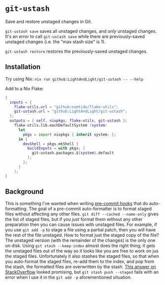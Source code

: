 # `git-ustash`

Save and restore unstaged changes in Git.

`git-ustash save` saves all unstaged changes, and *only* unstaged changes.
It's an error to call `git-ustash save` while there are previously-saved unstaged changes (i.e. the "max stash size" is 1).

`git-ustash restore` restores the previously-saved unstaged changes.

## Installation

Try using Nix: `nix run github:LightAndLight/git-ustash -- --help`

Add to a Nix Flake:

```nix
{
  inputs = {
    flake-utils.url = "github:numtide/flake-utils";
    git-ustash.url = "github:LightAndLight/git-ustash";
  };
  outputs = { self, nixpkgs, flake-utils, git-ustash }:
    flake-utils.lib.eachDefaultSystem (system:
      let
        pkgs = import nixpkgs { inherit system; };
      in {
        devShell = pkgs.mkShell {
          buildInputs = with pkgs; [
            git-ustash.packages.${system}.default
          ];
        };
      }
    );
}
```

## Background

This is something I've wanted when writing [pre-commit hooks](https://git-scm.com/book/en/v2/Customizing-Git-Git-Hooks) that do auto-formatting.
The goal of a pre-commit auto-formatter is to format staged files without affecting any other files.
`git diff --cached --name-only` gives the list of staged files, but if you *just* format them without any other preparation then you can cause issues with unstaged files.
For example, if you use `git add -p` to stage a file using a partial patch, then you will have the rest of the file unstaged.
How to format just the staged copy of the file?
The unstaged version (with the remainder of the changes) is the only one on disk.
Using `git stash --keep-index` almost does the right thing; it gets the unstaged files out of the way so it looks like you are free to work on jus the staged files.
Unfortunately it also stashes the staged files, so that when you auto-format the staged files, re-add them to the index, and pop from the stash, the formatted files are overwritten by the stash.
[This answer on StackOverflow](https://stackoverflow.com/a/71222518/2884502) looked promising, but `git stash push --staged` fails with an error when I use it in the `git add -p` aforementioned situation.
